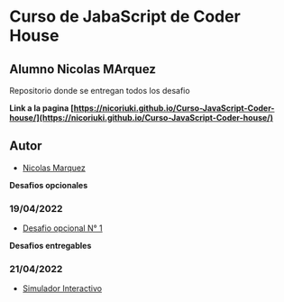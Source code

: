 # Curso de JabaScript de Coder House

## Alumno Nicolas MArquez

Repositorio donde se entregan todos los desafio

**Link a la pagina [https://nicoriuki.github.io/Curso-JavaScript-Coder-house/](https://nicoriuki.github.io/Curso-JavaScript-Coder-house/)**

## Autor

- [Nicolas Marquez](https://github.com/nicoriuki)

**Desafios opcionales**

### **19/04/2022**

- [ Desafio opcional N° 1](https://nicoriuki.github.io/Curso-JavaScript-Coder-house/desafio%20opcional%201/index.html)

**Desafios entregables**

### **21/04/2022**

- [Simulador Interactivo](https://nicoriuki.github.io/Curso-JavaScript-Coder-house/Simulador%20interactivo/index.html)
